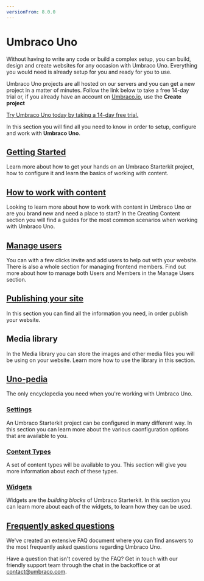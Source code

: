 ```yaml
---
versionFrom: 8.0.0
---
```


# Umbraco Uno

Without having to write any code or build a complex setup, you can build, design and create websites for any occasion with Umbraco Uno. Everything you would need is already setup for you and ready for you to use.

Umbraco Uno projects are all hosted on our servers and you can get a new project in a matter of minutes. Follow the link below to take a free 14-day trial or, if you already have an account on [Umbraco.io](https://umbraco.io), use the **Create project**

[Try Umbraco Uno today by taking a 14-day free trial.](https://umbraco.com/try-umbraco-uno/)

In this section you will find all you need to know in order to setup, configure and work with **Umbraco Uno**.

## [Getting Started](Getting-Started)

Learn more about how to get your hands on an Umbraco Starterkit project, how to configure it and learn the basics of working with content.

## [How to work with content](Creating-Content)

Looking to learn more about how to work with content in Umbraco Uno or are you brand new and need a place to start? In the Creating Content section you will find a guides for the most common scenarios when working with Umbraco Uno.

## [Manage users](Manage-users)

You can with a few clicks invite and add users to help out with your website. There is also a whole section for managing frontend members. Find out more about how to manage both Users and Members in the Manage Users section.

## [Publishing your site](Going-live)

In this section you can find all the information you need, in order publish your website.

## Media library

In the Media library you can store the images and other media files you will be using on your website. Learn more how to use the library in this section.

## [Uno-pedia](Uno-pedia)

The only encyclopedia you need when you're working with Umbraco Uno.

### [Settings](Uno-pedia/Settings)

An Umbraco Starterkit project can be configured in many different way. In this section you can learn more about the various caonfiguration options that are available to you.

### [Content Types](Uno-pedia/Content-Types)

A set of content types will be available to you. This section will give you more information about each of these types.

### [Widgets](Uno-pedia/Widgets)

Widgets are the *building blocks* of Umbraco Starterkit. In this section you can learn more about each of the widgets, to learn how they can be used.

## [Frequently asked questions](https://umbraco.com/products/umbraco-uno/faq-umbraco-uno/)

We've created an extensive FAQ document where you can find answers to the most frequently asked questions regarding Umbraco Uno.

Have a question that isn't covered by the FAQ? Get in touch with our friendly support team through the chat in the backoffice or at contact@umbraco.com.

